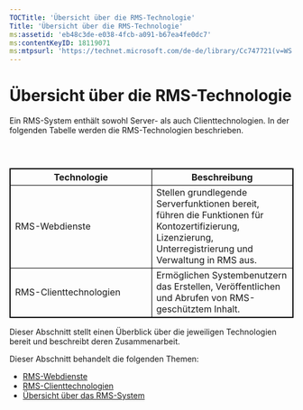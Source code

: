 ```yaml
---
TOCTitle: 'Übersicht über die RMS-Technologie'
Title: 'Übersicht über die RMS-Technologie'
ms:assetid: 'eb48c3de-e038-4fcb-a091-b67ea4fe0dc7'
ms:contentKeyID: 18119071
ms:mtpsurl: 'https://technet.microsoft.com/de-de/library/Cc747721(v=WS.10)'
---
```


Übersicht über die RMS-Technologie
==================================

Ein RMS-System enthält sowohl Server- als auch Clienttechnologien. In der folgenden Tabelle werden die RMS-Technologien beschrieben.

###  

 
<table style="border:1px solid black;">
<colgroup>
<col width="50%" />
<col width="50%" />
</colgroup>
<thead>
<tr class="header">
<th style="border:1px solid black;" >Technologie</th>
<th style="border:1px solid black;" >Beschreibung</th>
</tr>
</thead>
<tbody>
<tr class="odd">
<td style="border:1px solid black;">RMS-Webdienste</td>
<td style="border:1px solid black;">Stellen grundlegende Serverfunktionen bereit, führen die Funktionen für Kontozertifizierung, Lizenzierung, Unterregistrierung und Verwaltung in RMS aus.</td>
</tr>
<tr class="even">
<td style="border:1px solid black;">RMS-Clienttechnologien</td>
<td style="border:1px solid black;">Ermöglichen Systembenutzern das Erstellen, Veröffentlichen und Abrufen von RMS-geschütztem Inhalt.</td>
</tr>
</tbody>
</table>
  
Dieser Abschnitt stellt einen Überblick über die jeweiligen Technologien bereit und beschreibt deren Zusammenarbeit.
  
Dieser Abschnitt behandelt die folgenden Themen:
  
-   [RMS-Webdienste](https://technet.microsoft.com/ed8dbb2e-0590-4502-afc4-54f66b96d515)  
-   [RMS-Clienttechnologien](https://technet.microsoft.com/6980468a-fc8c-489b-966f-2921ec268e74)  
-   [Übersicht über das RMS-System](https://technet.microsoft.com/cbd14635-e17e-42b8-9fd8-6fdce42ffe07)

